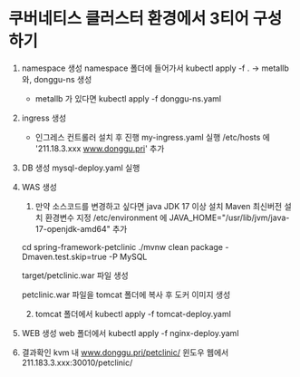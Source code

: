 # 쿠버네티스 클러스터 환경에서 3티어 구성하기

1. namespace 생성
	namespace 폴더에 들어가서 kubectl apply -f .
	-> metallb와, donggu-ns 생성
	  * metallb 가 있다면 kubectl apply -f donggu-ns.yaml 

2. ingress 생성
	* 인그레스 컨트롤러 설치 후 진행 
	my-ingress.yaml 실행
	/etc/hosts 에 '211.18.3.xxx  www.donggu.pri' 추가

3. DB 생성
	mysql-deploy.yaml 실행

4. WAS 생성
   1. 만약 소스코드를 변경하고 싶다면
	java JDK 17 이상 설치
	Maven 최신버전 설치
	환경변수 지정 
		/etc/environment 에 JAVA_HOME="/usr/lib/jvm/java-17-openjdk-amd64" 추가
	
	cd spring-framework-petclinic
	./mvnw clean package -Dmaven.test.skip=true -P MySQL

	target/petclinic.war 파일 생성

	petclinic.war 파일을 tomcat 폴더에 복사 후 도커 이미지 생성 
   
   2. tomcat 폴더에서 kubectl apply -f tomcat-deploy.yaml 

5. WEB 생성
	web 폴더에서 kubectl apply -f nginx-deploy.yaml

6. 결과확인
	kvm 내 www.donggu.pri/petclinic/
	윈도우 웹에서 211.183.3.xxx:30010/petclinic/
